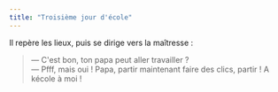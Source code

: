 ```yaml
---
title: "Troisième jour d'école"
---
```


Il repère les lieux, puis se dirige vers la maîtresse :

> — C'est bon, ton papa peut aller travailler ?  
> — Pfff, mais oui ! Papa, partir maintenant faire des clics, partir ! A kécole à moi !
